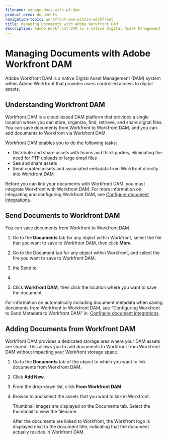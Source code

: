 ```yaml
---
filename: manage-docs-with-wf-dam
product-area: documents
navigation-topic: workfront-dam-within-workfront
title: Managing Documents with Adobe Workfront DAM
description: Adobe Workfront DAM is a native Digital Asset Management (DAM) system within Adobe Workfront that provides users controlled access to digital assets.
---
```


# Managing Documents with Adobe Workfront DAM

Adobe Workfront DAM is a native Digital Asset Management (DAM) system within Adobe Workfront that provides users controlled access to digital assets.

## Understanding Workfront DAM

Workfront DAM is a cloud-based DAM platform that provides a single location where you can&nbsp;store, organize, find, retrieve, and share digital files. You can save documents&nbsp;from Workfront to Workfront DAM, and you can add documents to Workfront via Workfront DAM.

Workfront DAM enables you to do the following tasks:

* Distribute and share assets with teams and third-parties, eliminating the need for FTP uploads or large email files
* See and share assets
* Send curated assets and associated metadata from Workfront directly into Workfront DAM&nbsp;

Before you can link your documents with Workfront DAM, you must integrate Workfront with Workfront DAM. For more information on integrating and configuring Workfront DAM, see [Configure document integrations](../../administration-and-setup/configure-integrations/configure-document-integrations.md).

## Send Documents to&nbsp;Workfront DAM

You can save documents from Workfront to Workfront&nbsp;DAM.

1. Go to the&nbsp;**Documents**&nbsp;tab for any object within Workfront, select the file that you want to save to Workfront DAM, then click **More**.

1. Go to the Document tab for any object within Workfront, and select the fire you want to save to Workfront DAM.
1. the Send to
1. 
1. Click&nbsp;**Workfront DAM,** then click the location where you want to save the document.

For information on automatically including document metadata when saving documents from Workfront to Workfront&nbsp;DAM, see "Configuring Workfront to Send Metadata to Workfront DAM" in&nbsp; [Configure document integrations](../../administration-and-setup/configure-integrations/configure-document-integrations.md).

## Adding Documents from Workfront DAM

Workfront DAM provides a dedicated storage area where your DAM assets are stored. This allows you to add documents to Workfront from Workfront DAM without impacting your&nbsp;Workfront storage space.&nbsp;

1. Go to the **Documents** tab of the object to which you want to link documents from Workfront DAM.
1. Click&nbsp;**Add New**.

1. From the drop-down list, click&nbsp;**From Workfront DAM**.
1. Browse to and select the assets that you want to&nbsp;link in Workfront.

   Thumbnail images are displayed on the Documents tab. Select the thumbnail to view the filename.&nbsp;

   After the documents are linked to Workfront, the Workfront logo is displayed next to the document title, indicating that the document actually resides in Workfront DAM.

